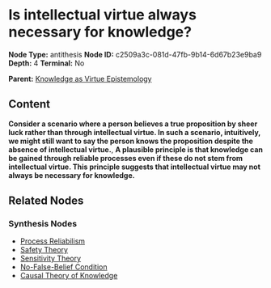 # Is intellectual virtue always necessary for knowledge?

**Node Type:** antithesis
**Node ID:** c2509a3c-081d-47fb-9b14-6d67b23e9ba9
**Depth:** 4
**Terminal:** No

**Parent:** [Knowledge as Virtue Epistemology](knowledge-as-virtue-epistemology-synthesis-5c6e86ec-7cdf-404c-9929-f6f85eedc4a9.md)

## Content

**Consider a scenario where a person believes a true proposition by sheer luck rather than through intellectual virtue. In such a scenario, intuitively, we might still want to say the person knows the proposition despite the absence of intellectual virtue.**, **A plausible principle is that knowledge can be gained through reliable processes even if these do not stem from intellectual virtue. This principle suggests that intellectual virtue may not always be necessary for knowledge.**

## Related Nodes

### Synthesis Nodes

- [Process Reliabilism](process-reliabilism-synthesis-fcbaf49b-c184-469a-8786-bb684f862790.md)
- [Safety Theory](safety-theory-synthesis-682a5868-7b28-481d-9bfd-7ef1bfaf5728.md)
- [Sensitivity Theory](sensitivity-theory-synthesis-9f064ac7-26da-496c-86d3-2bf4da637279.md)
- [No-False-Belief Condition](no-false-belief-condition-synthesis-da711416-8655-40dd-9241-e23c9d7e58cd.md)
- [Causal Theory of Knowledge](causal-theory-of-knowledge-synthesis-fc452e3e-d866-4b54-b68d-c81992b3ef8e.md)
